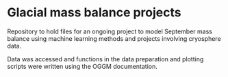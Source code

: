# Glacial mass balance projects 

Repository to hold files for an ongoing project to model September mass balance using machine learning methods and projects involving cryosphere data. 

Data was accessed and functions in the data preparation and plotting scripts were written using the OGGM documentation. 
